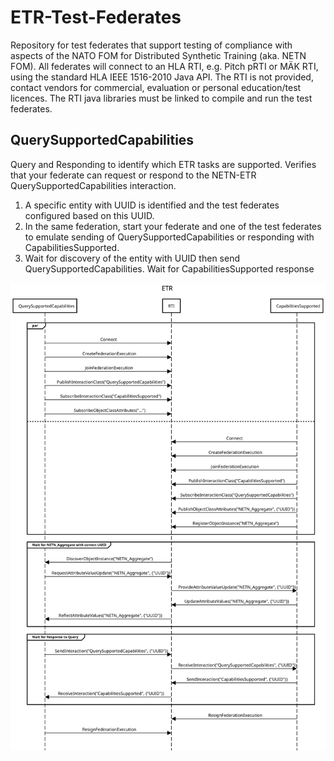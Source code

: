# ETR-Test-Federates

Repository for test federates that support testing of compliance with aspects of the NATO FOM for Distributed Synthetic Training (aka. NETN FOM).
All federates will connect to an HLA RTI, e.g. Pitch pRTI or MÄK RTI, using the standard HLA IEEE 1516-2010 Java API. The RTI is not provided, contact vendors for commercial, evaluation or personal education/test licences. The RTI java libraries must be linked to compile and run the test federates.

## QuerySupportedCapabilities
Query and Responding to identify which ETR tasks are supported.
Verifies that your federate can request or respond to the NETN-ETR QuerySupportedCapabilities interaction.
1. A specific entity with UUID is identified and the test federates configured based on this UUID.
2. In the same federation, start your federate and one of the test federates to emulate sending of QuerySupportedCapabilities or responding with CapabilitiesSupported.
3. Wait for discovery of the entity with UUID then send QuerySupportedCapabilities. Wait for CapabilitiesSupported response

![QuerySupportedCapabilities](./QuerySupportedCapabilities.svg)
